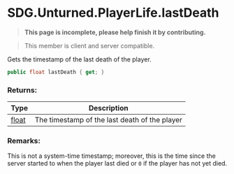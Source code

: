# SDG.Unturned.PlayerLife.lastDeath

<blockquote><p><b>This page is incomplete, please help finish it by contributing.<p></b></blockquote>

> This member is client and server compatible.

Gets the timestamp of the last death of the player.

```csharp
public float lastDeath { get; }
```

### Returns:

Type | Description
------------ | -------------
[float](https://docs.microsoft.com/en-us/dotnet/api/system.single?view=netframework-3.5) | The timestamp of the last death of the player

### Remarks:

This is not a system-time timestamp; moreover, this is the time since the server started to when the player last died or `0` if the player has not yet died.
